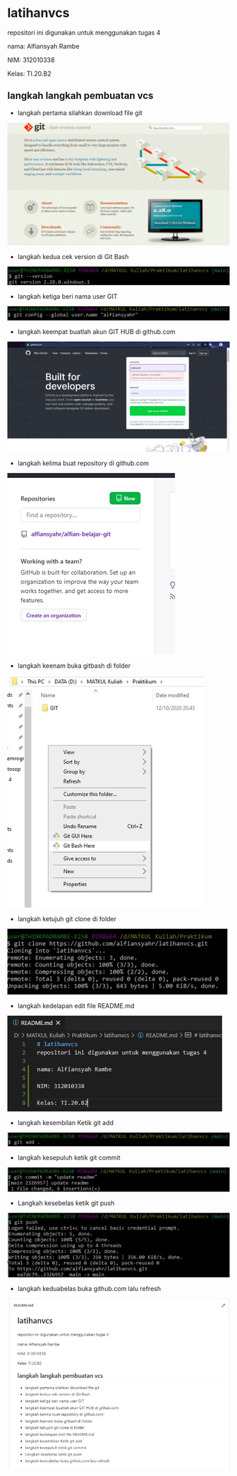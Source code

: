 # latihanvcs
repositori ini digunakan untuk menggunakan tugas 4

nama: Alfiansyah Rambe 

NIM: 312010338

Kelas: TI.20.B2

## langkah langkah pembuatan vcs
* langkah pertama silahkan download file git

![git pict](gambar/git-download.jpg)

* langkah kedua cek version di Git Bash

![git pict](gambar/git-versi.jpg)

* langkah ketiga beri nama user GIT

![git pict](gambar/git-user.jpg)

* langkah keempat buatlah akun GIT HUB di github.com

![git pict](gambar/buat-akungit.jpg)

* langkah kelima buat repository di github.com

![git pict](gambar/new-repo.jpg)

* langkah keenam buka gitbash di folder

![git pict](gambar/gitubashhere.jpg)

* langkah ketujuh git clone di folder

![git pict](gambar/git-clone.jpg)

* langkah kedelapan edit file README.md

![git picture](gambar/edit-file.jpg)

* langkah kesembilan Ketik git add 

![git picture](gambar/git-add.jpg)

* langkah kesepuluh ketik git commit

![git picture](gambar/git-commit.jpg)

* Langkah kesebelas ketik git push

![git picture](gambar/git-push.jpg)

* langkah keduabelas buka github.com lalu refresh

![git picture](gambar/view-github3.jpg)